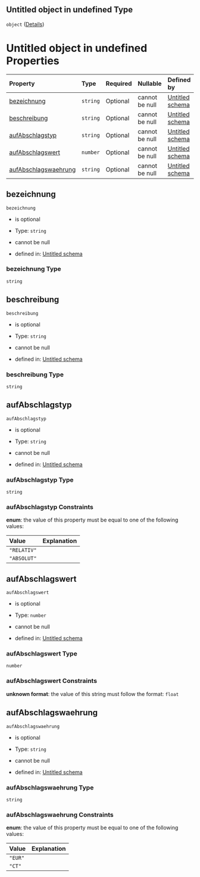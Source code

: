 ## Untitled object in undefined Type

`object` ([Details](positionsaufabschlag.md))

# Untitled object in undefined Properties

| Property                                      | Type     | Required | Nullable       | Defined by                                                                                                                                                                                                             |
| :-------------------------------------------- | :------- | :------- | :------------- | :--------------------------------------------------------------------------------------------------------------------------------------------------------------------------------------------------------------------- |
| [bezeichnung](#bezeichnung)                   | `string` | Optional | cannot be null | [Untitled schema](positionsaufabschlag-properties-bezeichnung.md "https://raw.githubusercontent.com/conuti-gmbh/bo4e-schema/master/schemas/v1/com/PositionsAufAbschlag.schema.json#/properties/bezeichnung")           |
| [beschreibung](#beschreibung)                 | `string` | Optional | cannot be null | [Untitled schema](positionsaufabschlag-properties-beschreibung.md "https://raw.githubusercontent.com/conuti-gmbh/bo4e-schema/master/schemas/v1/com/PositionsAufAbschlag.schema.json#/properties/beschreibung")         |
| [aufAbschlagstyp](#aufabschlagstyp)           | `string` | Optional | cannot be null | [Untitled schema](aufabschlagstyp.md "https://raw.githubusercontent.com/conuti-gmbh/bo4e-schema/master/schemas/v1/enum/AufAbschlagstyp.schema.json#/properties/aufAbschlagstyp")                                       |
| [aufAbschlagswert](#aufabschlagswert)         | `number` | Optional | cannot be null | [Untitled schema](positionsaufabschlag-properties-aufabschlagswert.md "https://raw.githubusercontent.com/conuti-gmbh/bo4e-schema/master/schemas/v1/com/PositionsAufAbschlag.schema.json#/properties/aufAbschlagswert") |
| [aufAbschlagswaehrung](#aufabschlagswaehrung) | `string` | Optional | cannot be null | [Untitled schema](waehrungseinheit.md "https://raw.githubusercontent.com/conuti-gmbh/bo4e-schema/master/schemas/v1/enum/Waehrungseinheit.schema.json#/properties/aufAbschlagswaehrung")                                |

## bezeichnung



`bezeichnung`

*   is optional

*   Type: `string`

*   cannot be null

*   defined in: [Untitled schema](positionsaufabschlag-properties-bezeichnung.md "https://raw.githubusercontent.com/conuti-gmbh/bo4e-schema/master/schemas/v1/com/PositionsAufAbschlag.schema.json#/properties/bezeichnung")

### bezeichnung Type

`string`

## beschreibung



`beschreibung`

*   is optional

*   Type: `string`

*   cannot be null

*   defined in: [Untitled schema](positionsaufabschlag-properties-beschreibung.md "https://raw.githubusercontent.com/conuti-gmbh/bo4e-schema/master/schemas/v1/com/PositionsAufAbschlag.schema.json#/properties/beschreibung")

### beschreibung Type

`string`

## aufAbschlagstyp



`aufAbschlagstyp`

*   is optional

*   Type: `string`

*   cannot be null

*   defined in: [Untitled schema](aufabschlagstyp.md "https://raw.githubusercontent.com/conuti-gmbh/bo4e-schema/master/schemas/v1/enum/AufAbschlagstyp.schema.json#/properties/aufAbschlagstyp")

### aufAbschlagstyp Type

`string`

### aufAbschlagstyp Constraints

**enum**: the value of this property must be equal to one of the following values:

| Value       | Explanation |
| :---------- | :---------- |
| `"RELATIV"` |             |
| `"ABSOLUT"` |             |

## aufAbschlagswert



`aufAbschlagswert`

*   is optional

*   Type: `number`

*   cannot be null

*   defined in: [Untitled schema](positionsaufabschlag-properties-aufabschlagswert.md "https://raw.githubusercontent.com/conuti-gmbh/bo4e-schema/master/schemas/v1/com/PositionsAufAbschlag.schema.json#/properties/aufAbschlagswert")

### aufAbschlagswert Type

`number`

### aufAbschlagswert Constraints

**unknown format**: the value of this string must follow the format: `float`

## aufAbschlagswaehrung



`aufAbschlagswaehrung`

*   is optional

*   Type: `string`

*   cannot be null

*   defined in: [Untitled schema](waehrungseinheit.md "https://raw.githubusercontent.com/conuti-gmbh/bo4e-schema/master/schemas/v1/enum/Waehrungseinheit.schema.json#/properties/aufAbschlagswaehrung")

### aufAbschlagswaehrung Type

`string`

### aufAbschlagswaehrung Constraints

**enum**: the value of this property must be equal to one of the following values:

| Value   | Explanation |
| :------ | :---------- |
| `"EUR"` |             |
| `"CT"`  |             |
